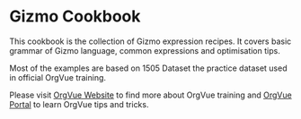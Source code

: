 Gizmo Cookbook
=======

This cookbook is the collection of Gizmo expression recipes. It covers basic grammar of Gizmo language, common expressions and optimisation tips. 

Most of the examples are based on 1505 Dataset the practice dataset used in official OrgVue training. 

Please visit [OrgVue Website](http://orgvue.com/training-certification) to find more about OrgVue training and [OrgVue Portal](https://support.orgvue.com/) to learn OrgVue tips and tricks. 
